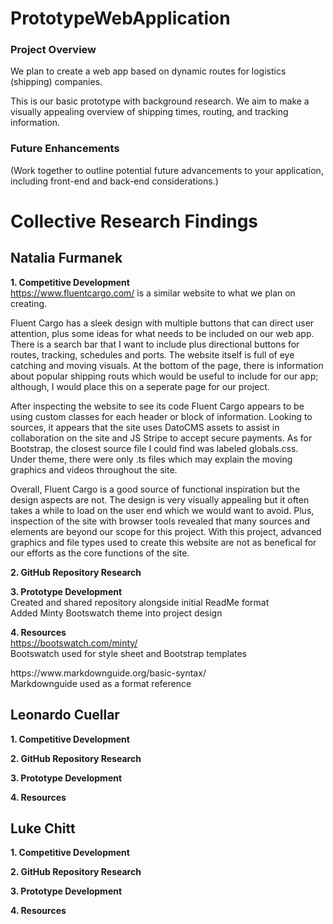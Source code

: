 # PrototypeWebApplication
### Project Overview
We plan to create a web app based on dynamic routes for logistics (shipping) companies. 
<p> This is our basic prototype with background research. We aim to make a visually appealing overview
of shipping times, routing, and tracking information. 
</p>

### Future Enhancements
(Work together to outline potential future
advancements to your application, including front-end and back-end
considerations.)


# Collective Research Findings
## Natalia Furmanek 
<strong> 1. Competitive Development </strong>
<br> https://www.fluentcargo.com/ is a similar website to what we plan on creating.</b>
<p> Fluent Cargo has a sleek design with multiple buttons that can direct user attention,
plus some ideas for what needs to be included on our web app. There is a search bar that I want to include plus
directional buttons for routes, tracking, schedules and ports. The website itself is full of eye catching and
moving visuals. At the bottom of the page, there is information about popular shipping routs which would be useful
to include for our app; although, I would place this on a seperate page for our project.</p>
<p> After inspecting the website to see its code Fluent Cargo appears to be using custom classes for each header or block of information.
Looking to sources, it appears that the site uses DatoCMS assets to assist in collaboration on the site and JS Stripe to accept secure payments. 
As for Bootstrap, the closest source file I could find was labeled globals.css. Under theme, there were only .ts files which may explain the 
moving graphics and videos throughout the site. </p>
<p> Overall, Fluent Cargo is a good source of functional inspiration but the design aspects are not. The design is very visually appealing
but it often takes a while to load on the user end which we would want to avoid. Plus, inspection of the site with browser tools revealed
that many sources and elements are beyond our scope for this project. With this project, advanced graphics and file types used to create this 
website are not as benefical for our efforts as the core functions of the site.
</p>

<strong> 2. GitHub Repository Research </strong>
<br> </b> 

<strong> 3. Prototype Development </strong>
<br> Created and shared repository alongside initial ReadMe format </b> 
<br> Added Minty Bootswatch theme into project design </b>
 
<strong> 4. Resources </strong>
<br> https://bootswatch.com/minty/ </b>
<br> Bootswatch used for style sheet and Bootstrap templates </b>
<p> https://www.markdownguide.org/basic-syntax/
<br> Markdownguide used as a format reference </b> </p>  


## Leonardo Cuellar
<strong> 1. Competitive Development </strong>
<br> </b> 

<strong> 2. GitHub Repository Research </strong>
<br> </b> 

<strong> 3. Prototype Development </strong>
<br> </b> 

<strong> 4. Resources </strong>
<br> </b> 


## Luke Chitt
<strong> 1. Competitive Development </strong>
<br> </b> 

<strong> 2. GitHub Repository Research </strong>
<br> </b> 

<strong> 3. Prototype Development </strong>
<br> </b> 

<strong> 4. Resources </strong>
<br> </b> 
